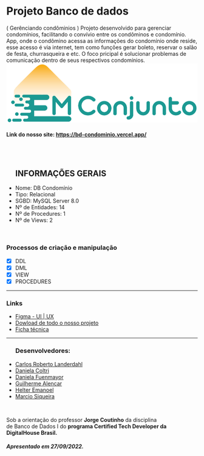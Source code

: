 <h1>Projeto Banco de dados</h1> ( Gerênciando condôminios )
Projeto desenvolvido para gerenciar condomínios, facilitando o convívio entre os condôminos e condomínio. App, onde o condômino acessa as informações do condomínio onde reside, esse acesso é via internet, tem como funções gerar boleto, reservar o salão de festa, churrasqueira e etc. O foco pricipal é solucionar problemas de comunicação dentro de seus respectivos condomínios.
<img src="/img/logo.png"/>

#### Link do nosso site: https://bd-condominio.vercel.app/

<br />
<br />

<ul>
<h2>INFORMAÇÕES GERAIS</h2>
<li>Nome: DB Condomínio</li>
<li>Tipo: Relacional</li>
<li>SGBD: MySQL Server 8.0</li>
<li>Nº de Entidades: 14</li>
<li>Nº de Procedures: 1</li>
<li>Nº de Views: 2</li>
</ul>

<br />

### Processos de criação e manipulação
- [x] DDL
- [x] DML
- [x] VIEW
- [x] PROCEDURES
<hr />
<h3>Links</h3>
<ul>
<li><a href="https://www.figma.com/proto/PUoqGHsVodbrGrptxEGC3l/emConjunto?node-id=1%3A2&scaling=scale-down&page-id=0%3A1&starting-point-node-id=1%3A2" rel="nofollow">Figma - UI | UX</a></li>
<li><a href="https://danielacoltri.github.io/banco_de_dados_checkpoint_3/img/CP-III.zip" rel="nofollow">Dowload de todo o nosso projeto</a></li>
<li><a href="https://danielacoltri.github.io/banco_de_dados_checkpoint_3/img/Descricao_DB_Condominio.pdf" rel="nofollow">Ficha técnica</a></li>
</ul>
<hr />
<ul>
<h3>Desenvolvedores:</h3>
<li><a href="https://www.linkedin.com/in/carloslanderdahl/" rel="nofollow">Carlos Roberto Landerdahl</a></li>
<li><a href="https://www.linkedin.com/in/danielacoltri/" rel="nofollow">Daniela Coltri</a></li>
<li><a href="https://www.linkedin.com/in/daniela-fuenmayor-06693728/" rel="nofollow">Daniela Fuenmayor</a></li>
<li><a href="https://www.linkedin.com/in/guilhermeolialen/" rel="nofollow">Guilherme Alencar</a></li>
<li><a href="https://www.linkedin.com/in/helter-emanoel-219a5a144/" rel="nofollow">Helter Emanoel</a></li>
<li><a href="https://www.linkedin.com/in/m%C3%A1rcio-siqueira-ribeiro-7a006516b/" rel="nofollow">Marcio Siqueira</a></li>
</ul>

<br />

<p>Sob a orientação do professor <b>Jorge Coutinho</b> da disciplina <br />de Banco de Dados I do <b>programa Certified Tech Developer da DigitalHouse Brasil.</b></p>

<h5>Apresentado em 27/09/2022.</h5>



